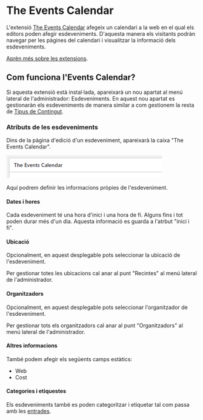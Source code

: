 # The Events Calendar

<link rel="stylesheet" href="../estils.css" />

L'extensió [The Events Calendar](https://theeventscalendar.com/) afegeix un calendari a la web en el qual els editors poden afegir esdeveniments. D'aquesta manera els visitants podràn navegar per les pàgines del calendari i visualitzar la informació dels esdeveniments.

[Aprèn més sobre les extensions](./index.md).

## Com funciona l'Events Calendar?

Si aquesta extensió està instal·lada, apareixarà un nou apartat al menú lateral de l'administrador: Esdeveniments. En aquest nou apartat es gestionaràn els esdeveniments de manera similar a com gestionem la resta de [Tipus de Contingut](../posttypes/pagines.md#gestionar-les-pagines).

### Atributs de les esdeveniments

Dins de la pàgina d'edició d'un esdeveniment, apareixarà la caixa "The Events Calendar".

![](assets/calendar/atributs.png)

Aquí podrem definir les informacions pròpies de l'esdeveniment.

#### Dates i hores

Cada esdeveniment té una hora d'inici i una hora de fi. Alguns fins i tot poden durar més d'un dia. Aquesta informació es guarda a l'atrbut "inici i fi".

#### Ubicació

Opcionalment, en aquest desplegable pots seleccionar la ubicació de l'esdeveniment.

Per gestionar totes les ubicacions cal anar al punt "Recintes" al menú lateral de l'administrador.

#### Organitzadors

Opcionalment, en aquest desplegable pots seleccionar l'organitzador de l'esdeveniment.

Per gestionar tots els organitzadors cal anar al punt "Organitzadors" al menú lateral de l'administrador.

#### Altres informacions

També podem afegir els següents camps estàtics:

* Web
* Cost

#### Categories i etiquestes

Els esdeveniments també es poden categoritzar i etiquetar tal com passa amb les [entrades](../posttypes/entrades.md#categoria).
